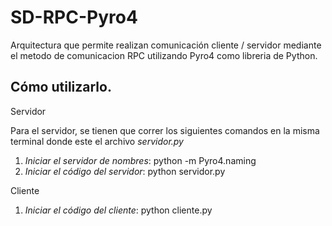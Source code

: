 # SD-RPC-Pyro4
Arquitectura que permite realizan comunicación cliente / servidor mediante el metodo de comunicacion RPC utilizando Pyro4 como libreria de Python.
## Cómo utilizarlo.
Servidor

Para el servidor, se tienen que correr los siguientes comandos en la misma terminal donde este el archivo *servidor.py*
1. *Iniciar el servidor de nombres*: python -m Pyro4.naming 
2. *Iniciar el código del servidor*: python servidor.py

Cliente
1. *Iniciar el código del cliente*: python cliente.py
